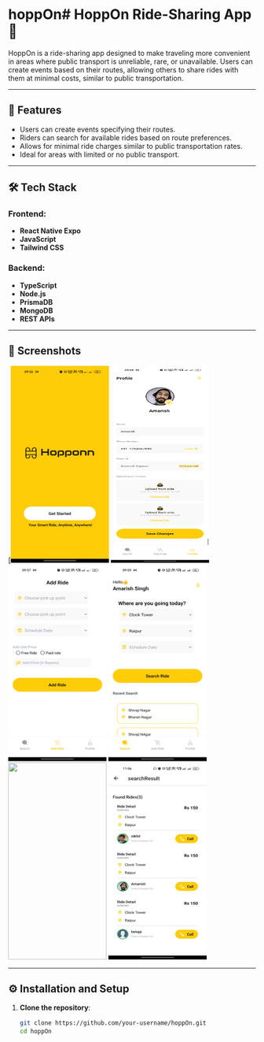 # hoppOn# HoppOn Ride-Sharing App 🚗

HoppOn is a ride-sharing app designed to make traveling more convenient in areas where public transport is unreliable, rare, or unavailable. Users can create events based on their routes, allowing others to share rides with them at minimal costs, similar to public transportation.

---

## 🎯 Features

- Users can create events specifying their routes.
- Riders can search for available rides based on route preferences.
- Allows for minimal ride charges similar to public transportation rates.
- Ideal for areas with limited or no public transport.

---

## 🛠️ Tech Stack

### Frontend:

- **React Native Expo**
- **JavaScript**
- **Tailwind CSS**

### Backend:

- **TypeScript**
- **Node.js**
- **PrismaDB**
- **MongoDB**
- **REST APIs**

---

## 📸 Screenshots

[<img src="https://github.com/amarishsajwan/Hopp-Onn/blob/main/frontend/screens/index.jpg" width="200" height="400" >
<img src="https://github.com/amarishsajwan/Hopp-Onn/blob/main/frontend/screens/user_profile.jpg" width="200" height="400" >
<img src="https://github.com/amarishsajwan/Hopp-Onn/blob/main/frontend/screens/add_ride.jpg" width="200" height="400" >
<img src="https://github.com/amarishsajwan/Hopp-Onn/blob/main/frontend/screens/search-ride.jpg" width="200" height="400" >
<img src="https://github.com/amarishsajwan/Hopp-Onn/blob/main/frontend/screens/search-ride2.jpg" width="200" height="400" >
<img src="https://github.com/amarishsajwan/Hopp-Onn/blob/main/frontend/screens/search_result.jpeg" width="200" height="400" >

---

## ⚙️ Installation and Setup

1. **Clone the repository**:
   ```bash
   git clone https://github.com/your-username/hoppOn.git
   cd hoppOn
   ```
